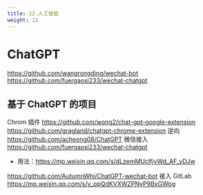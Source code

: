 ```yaml
---
title: 12.人工智能
weight: 12
---
```


# ChatGPT

<https://github.com/wangrongding/wechat-bot>
<https://github.com/fuergaosi233/wechat-chatgpt>

## 基于 ChatGPT 的项目

Chrom 插件
<https://github.com/wong2/chat-gpt-google-extension>
<https://github.com/gragland/chatgpt-chrome-extension>
逆向
<https://github.com/acheong08/ChatGPT>
微信接入
<https://github.com/fuergaosi233/wechat-chatgpt>

- 用法：<https://mp.weixin.qq.com/s/dLzemMUcIfjvWd_AF_yDJw>

<https://github.com/AutumnWhj/ChatGPT-wechat-bot>
接入 GitLab
<https://mp.weixin.qq.com/s/y_ppQdKVXWZPNyP9BxGWpg>
